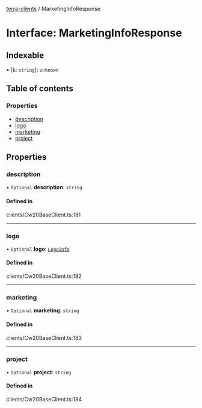 [terra-clients](../README.md) / MarketingInfoResponse

# Interface: MarketingInfoResponse

## Indexable

▪ [k: `string`]: `unknown`

## Table of contents

### Properties

- [description](MarketingInfoResponse.md#description)
- [logo](MarketingInfoResponse.md#logo)
- [marketing](MarketingInfoResponse.md#marketing)
- [project](MarketingInfoResponse.md#project)

## Properties

### description

• `Optional` **description**: `string`

#### Defined in

clients/Cw20BaseClient.ts:181

___

### logo

• `Optional` **logo**: [`LogoInfo`](../README.md#logoinfo)

#### Defined in

clients/Cw20BaseClient.ts:182

___

### marketing

• `Optional` **marketing**: `string`

#### Defined in

clients/Cw20BaseClient.ts:183

___

### project

• `Optional` **project**: `string`

#### Defined in

clients/Cw20BaseClient.ts:184

